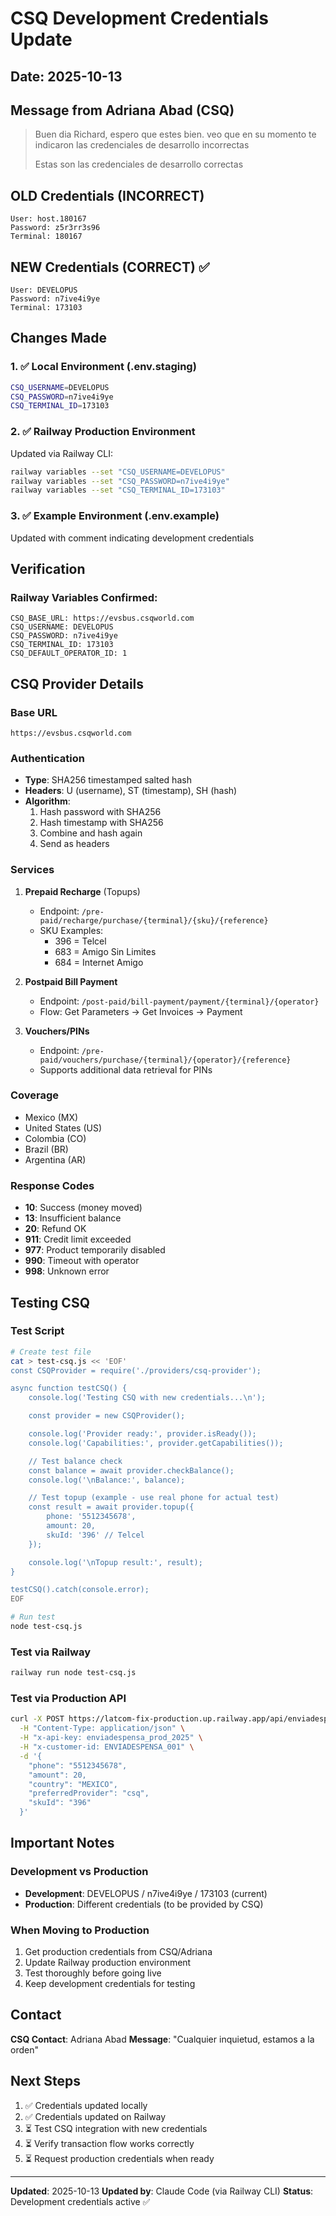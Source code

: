 # CSQ Development Credentials Update

## Date: 2025-10-13

## Message from Adriana Abad (CSQ)

> Buen dia Richard, espero que estes bien. veo que en su momento te indicaron las credenciales de desarrollo incorrectas
>
> Estas son las credenciales de desarrollo correctas

## OLD Credentials (INCORRECT)
```
User: host.180167
Password: z5r3rr3s96
Terminal: 180167
```

## NEW Credentials (CORRECT) ✅
```
User: DEVELOPUS
Password: n7ive4i9ye
Terminal: 173103
```

## Changes Made

### 1. ✅ Local Environment (.env.staging)
```bash
CSQ_USERNAME=DEVELOPUS
CSQ_PASSWORD=n7ive4i9ye
CSQ_TERMINAL_ID=173103
```

### 2. ✅ Railway Production Environment
Updated via Railway CLI:
```bash
railway variables --set "CSQ_USERNAME=DEVELOPUS"
railway variables --set "CSQ_PASSWORD=n7ive4i9ye"
railway variables --set "CSQ_TERMINAL_ID=173103"
```

### 3. ✅ Example Environment (.env.example)
Updated with comment indicating development credentials

## Verification

### Railway Variables Confirmed:
```
CSQ_BASE_URL: https://evsbus.csqworld.com
CSQ_USERNAME: DEVELOPUS
CSQ_PASSWORD: n7ive4i9ye
CSQ_TERMINAL_ID: 173103
CSQ_DEFAULT_OPERATOR_ID: 1
```

## CSQ Provider Details

### Base URL
```
https://evsbus.csqworld.com
```

### Authentication
- **Type**: SHA256 timestamped salted hash
- **Headers**: U (username), ST (timestamp), SH (hash)
- **Algorithm**:
  1. Hash password with SHA256
  2. Hash timestamp with SHA256
  3. Combine and hash again
  4. Send as headers

### Services
1. **Prepaid Recharge** (Topups)
   - Endpoint: `/pre-paid/recharge/purchase/{terminal}/{sku}/{reference}`
   - SKU Examples:
     - 396 = Telcel
     - 683 = Amigo Sin Limites
     - 684 = Internet Amigo

2. **Postpaid Bill Payment**
   - Endpoint: `/post-paid/bill-payment/payment/{terminal}/{operator}`
   - Flow: Get Parameters → Get Invoices → Payment

3. **Vouchers/PINs**
   - Endpoint: `/pre-paid/vouchers/purchase/{terminal}/{operator}/{reference}`
   - Supports additional data retrieval for PINs

### Coverage
- Mexico (MX)
- United States (US)
- Colombia (CO)
- Brazil (BR)
- Argentina (AR)

### Response Codes
- **10**: Success (money moved)
- **13**: Insufficient balance
- **20**: Refund OK
- **911**: Credit limit exceeded
- **977**: Product temporarily disabled
- **990**: Timeout with operator
- **998**: Unknown error

## Testing CSQ

### Test Script
```bash
# Create test file
cat > test-csq.js << 'EOF'
const CSQProvider = require('./providers/csq-provider');

async function testCSQ() {
    console.log('Testing CSQ with new credentials...\n');

    const provider = new CSQProvider();

    console.log('Provider ready:', provider.isReady());
    console.log('Capabilities:', provider.getCapabilities());

    // Test balance check
    const balance = await provider.checkBalance();
    console.log('\nBalance:', balance);

    // Test topup (example - use real phone for actual test)
    const result = await provider.topup({
        phone: '5512345678',
        amount: 20,
        skuId: '396' // Telcel
    });

    console.log('\nTopup result:', result);
}

testCSQ().catch(console.error);
EOF

# Run test
node test-csq.js
```

### Test via Railway
```bash
railway run node test-csq.js
```

### Test via Production API
```bash
curl -X POST https://latcom-fix-production.up.railway.app/api/enviadespensa/topup \
  -H "Content-Type: application/json" \
  -H "x-api-key: enviadespensa_prod_2025" \
  -H "x-customer-id: ENVIADESPENSA_001" \
  -d '{
    "phone": "5512345678",
    "amount": 20,
    "country": "MEXICO",
    "preferredProvider": "csq",
    "skuId": "396"
  }'
```

## Important Notes

### Development vs Production
- **Development**: DEVELOPUS / n7ive4i9ye / 173103 (current)
- **Production**: Different credentials (to be provided by CSQ)

### When Moving to Production
1. Get production credentials from CSQ/Adriana
2. Update Railway production environment
3. Test thoroughly before going live
4. Keep development credentials for testing

## Contact

**CSQ Contact**: Adriana Abad
**Message**: "Cualquier inquietud, estamos a la orden"

## Next Steps

1. ✅ Credentials updated locally
2. ✅ Credentials updated on Railway
3. ⏳ Test CSQ integration with new credentials
4. ⏳ Verify transaction flow works correctly
5. ⏳ Request production credentials when ready

---

**Updated**: 2025-10-13
**Updated by**: Claude Code (via Railway CLI)
**Status**: Development credentials active ✅
